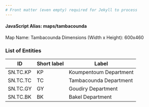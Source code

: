 ```yaml
---
# Front matter (even empty) required for Jekyll to process
---
```


#### JavaScript Alias: maps/tambacounda

Map Name: Tambacounda
Dimensions (Width x Height): 600x460

### List of Entities

ID | Short label | Label
---|---|---|
SN.TC.KP|KP|Koumpentoum Department
SN.TC.TC|TC|Tambacounda Department
SN.TC.GY|GY|Goudiry Department
SN.TC.BK|BK|Bakel Department

